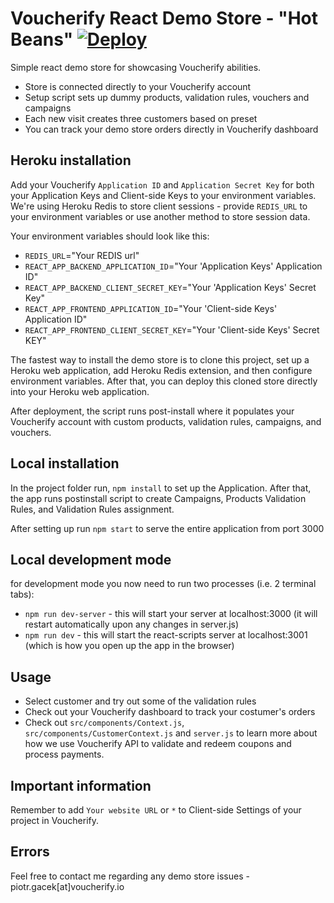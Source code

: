 # Voucherify React Demo Store - "Hot Beans" [![Deploy](https://www.herokucdn.com/deploy/button.svg)](https://heroku.com/deploy)

Simple react demo store for showcasing Voucherify abilities. 

* Store is connected directly to your Voucherify account
* Setup script sets up dummy products, validation rules, vouchers and campaigns
* Each new visit creates three customers based on preset
* You can track your demo store orders directly in Voucherify dashboard

## Heroku installation

Add your Voucherify `Application ID` and `Application Secret Key` for both your Application Keys and Client-side Keys to your environment variables. We're using Heroku Redis to store client sessions - provide 
`REDIS_URL` to your environment variables or use another method to store session data.

Your environment variables should look like this:

* `REDIS_URL`="Your REDIS url"
* `REACT_APP_BACKEND_APPLICATION_ID`="Your 'Application Keys' Application ID"
* `REACT_APP_BACKEND_CLIENT_SECRET_KEY`="Your 'Application Keys' Secret Key"
* `REACT_APP_FRONTEND_APPLICATION_ID`="Your 'Client-side Keys' Application ID"
* `REACT_APP_FRONTEND_CLIENT_SECRET_KEY`="Your 'Client-side Keys' Secret KEY"

The fastest way to install the demo store is to clone this project, set up a Heroku web application, add Heroku Redis extension, and then configure environment variables. After that, you can deploy this cloned store directly into your Heroku web application.

After deployment, the script runs post-install where it populates your Voucherify account with custom products, validation rules, campaigns, and vouchers.

## Local installation

In the project folder run, `npm install` to set up the Application. After that, the app runs postinstall script to create Campaigns, Products Validation Rules, and Validation Rules assignment.

After setting up run `npm start` to serve the entire application from port 3000

## Local development mode

for development mode you now need to run two processes (i.e. 2 terminal tabs):

* `npm run dev-server` - this will start your server at localhost:3000 (it will restart automatically upon any changes in server.js)
* `npm run dev` - this will start the react-scripts server at localhost:3001 (which is how you open up the app in the browser)

## Usage

* Select customer and try out some of the validation rules
* Check out your Voucherify dashboard to track your costumer's orders
* Check out `src/components/Context.js`, `src/components/CustomerContext.js` and `server.js` to learn more about how we use Voucherify API to validate and redeem coupons and process payments.

## Important information

Remember to add `Your website URL` or `*` to Client-side Settings of your project in Voucherify.

## Errors

Feel free to contact me regarding any demo store issues - piotr.gacek[at]voucherify.io